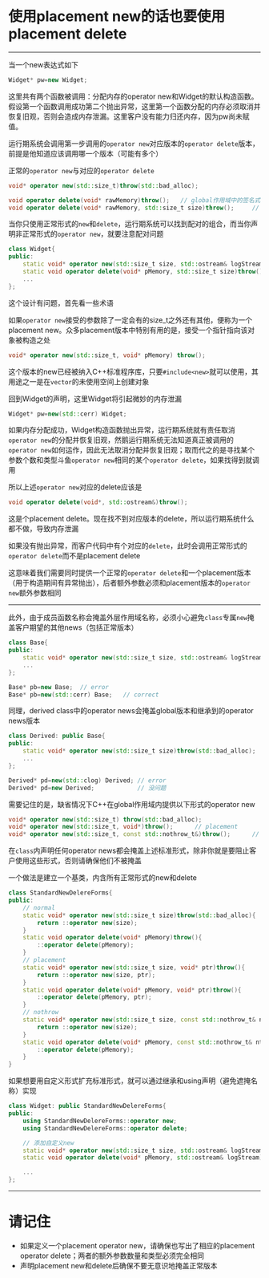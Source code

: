 # 使用placement new的话也要使用placement delete

---

当一个new表达式如下

```cpp
Widget* pw=new Widget;
```

这里共有两个函数被调用：分配内存的operator new和Widget的默认构造函数。假设第一个函数调用成功第二个抛出异常，这里第一个函数分配的内存必须取消并恢复旧观，否则会造成内存泄漏。这里客户没有能力归还内存，因为pw尚未赋值。

运行期系统会调用第一步调用的`operator new`对应版本的`operator delete`版本，前提是他知道应该调用哪一个版本（可能有多个）

正常的`operator new`与对应的`operator delete`

```cpp
void* operator new(std::size_t)throw(std::bad_alloc);

void operator delete(void* rawMemory)throw();   // global作用域中的签名式
void operator delete(void* rawMemory, std::size_t size)throw();     // class作用域中典型的签名式
```

当你只使用正常形式的`new`和`delete`，运行期系统可以找到配对的组合，而当你声明非正常形式的`operator new`，就要注意配对问题

```cpp
class Widget{
public:
    static void* operator new(std::size_t size, std::ostream& logStream)throw(std::bad_alloc);
    static void operator delete(void* pMemory, std::size_t size)throw();
    ...
};
```

这个设计有问题，首先看一些术语

如果`operator new`接受的参数除了一定会有的size_t之外还有其他，便称为一个placement new。众多placement版本中特别有用的是，接受一个指针指向该对象被构造之处

```cpp
void* operator new(std::size_t, void* pMemory) throw();
```

这个版本的new已经被纳入C++标准程序库，只要`#include<new>`就可以使用，其用途之一是在`vector`的未使用空间上创建对象

回到Widget的声明，这里Widget将引起微妙的内存泄漏

```cpp
Widget* pw=new(std::cerr) Widget;
```

如果内存分配成功，Widget构造函数抛出异常，运行期系统就有责任取消`operator new`的分配并恢复旧观，然鹅运行期系统无法知道真正被调用的`operator new`如何运作，因此无法取消分配并恢复旧观；取而代之的是寻找某个参数个数和类型斗鱼`operator new`相同的某个`operator delete`，如果找得到就调用

所以上述`operator new`对应的delete应该是

```cpp
void operator delete(void*, std::ostream&)throw();
```

这是个placement delete。现在找不到对应版本的delete，所以运行期系统什么都不做，导致内存泄漏

如果没有抛出异常，而客户代码中有个对应的`delete`，此时会调用正常形式的`operator delete`而不是placement delete

这意味着我们需要同时提供一个正常的`operator delete`和一个placement版本（用于构造期间有异常抛出），后者额外参数必须和placement版本的`operator new`额外参数相同

---

此外，由于成员函数名称会掩盖外层作用域名称，必须小心避免`class`专属`new`掩盖客户期望的其他news（包括正常版本）

```cpp
class Base{
public:
    static void* operator new(std::size_t size, std::ostream& logStream)throw(std::alloc);  // 掩盖正常的global形式new
    ...
};

Base* pb=new Base;  // error
Base* pb=new(std::cerr) Base;   // correct
```

同理，derived class中的operator news会掩盖global版本和继承到的operator news版本

```cpp
class Derived: public Base{
public:
    static void* operator new(std::size_t size)throw(std::bad_alloc);
    ...
};

Derived* pd=new(std::clog) Derived; // error
Derived* pd=new Derived;            // 没问题
```

需要记住的是，缺省情况下C++在global作用域内提供以下形式的operator new

```cpp
void* operator new(std::size_t) throw(std::bad_alloc);
void* operator new(std::size_t, void*)throw();      // placement
void* operator new(std::size_t, const std::nothrow_t&)throw();      // 旧式new
```

在`class`内声明任何operator news都会掩盖上述标准形式，除非你就是要阻止客户使用这些形式，否则请确保他们不被掩盖

一个做法是建立一个基类，内含所有正常形式的new和delete

```cpp
class StandardNewDelereForms{
public:
    // normal
    static void* operator new(std::size_t size)throw(std::bad_alloc){
        return ::operator new(size);
    }
    static void operator delete(void* pMemory)throw(){
        ::operator delete(pMemory);
    }
    // placement
    static void* operator new(std::size_t size, void* ptr)throw(){
        return ::operator new(size, ptr);
    }
    static void operator delete(void* pMemory, void* ptr)throw(){
        ::operator delete(pMemory, ptr);
    }
    // nothrow
    static void* operator new(std::size_t size, const std::nothrow_t& nt)throw(std::bad_alloc){
        return ::operator new(size);
    }
    static void operator delete(void* pMemory, const std::nothrow_t& nt)throw(){
        ::operator delete(pMemory);
    }
}
```

如果想要用自定义形式扩充标准形式，就可以通过继承和using声明（避免遮掩名称）实现

```cpp
class Widget: public StandardNewDelereForms{
public:
    using StandardNewDelereForms::operator new;
    using StandardNewDelereForms::operator delete;

    // 添加自定义new
    static void* operator new(std::size_t size, std::ostream& logStream)throw(std::bad_alloc);
    static void operator delete(void* pMemory, std::ostream& logStream)throw();

    ...
};
```

---

# 请记住

- 如果定义一个placement operator new，请确保也写出了相应的placement operator delete；两者的额外参数数量和类型必须完全相同
- 声明placement new和delete后确保不要无意识地掩盖正常版本